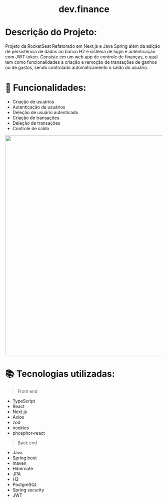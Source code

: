 <h1 align="center">dev.finance</h1>

# Descrição do Projeto:

Projeto da RocketSeat Refatorado em Next.js e Java Spring além da adição de persistência de dados no banco H2 e sistema de login e autenticação com JWT token.
Consiste em um web app de controle de finanças, o qual tem como funcionalidades a criação e remoção de transações de ganhos ou de gastos, sendo controlado automaticamento o saldo do usuário.

# :hammer: Funcionalidades:
- Criação de usuários
- Autenticação de usuários
- Deleção de usuário autenticado
- Criação de transações
- Deleção de transações
- Controle de saldo
  
<div align="center">
  <img src="https://user-images.githubusercontent.com/65607009/159952808-4d5f7739-38a4-4dc8-818f-1654cd28c617.png" width="700"/>
</div>

# :books: Tecnologias utilizadas:
> Front end
- TypeScript
- React
- Next.js
- Axios
- zod
- nookies
- phosphor-react
> Back end
- Java
- Spring boot
- maven
- Hibernate
- JPA
- H2
- PostgreSQL
- Spring security
- JWT


